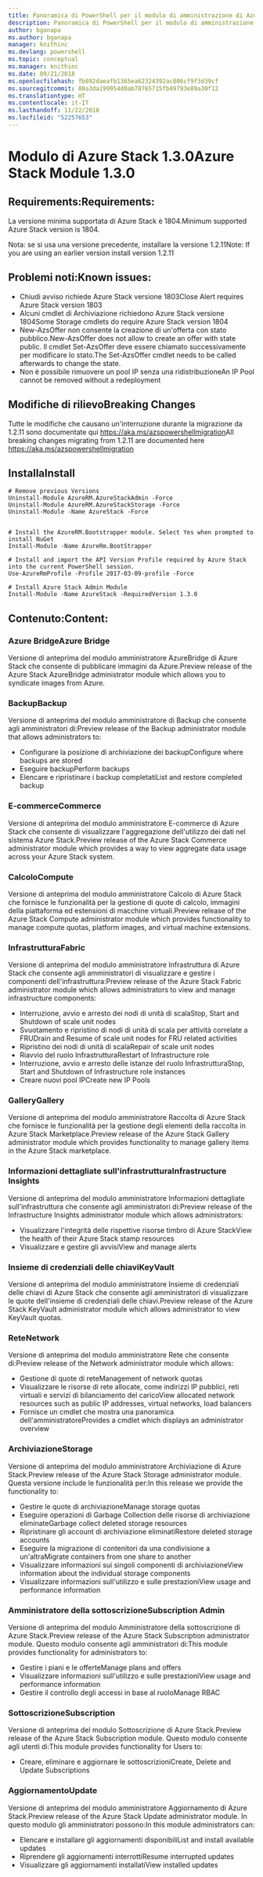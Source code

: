 ```yaml
---
title: Panoramica di PowerShell per il modulo di amministrazione di Azure Stack | Microsoft Docs
description: Panoramica di PowerShell per il modulo di amministrazione di Azure Stack con istruzioni per l'installazione e la configurazione.
author: bganapa
ms.author: bganapa
manager: knithinc
ms.devlang: powershell
ms.topic: conceptual
ms.manager: knithinc
ms.date: 09/21/2018
ms.openlocfilehash: fb892daeafb1365ea62324392ac806cf9f3d39cf
ms.sourcegitcommit: 80a3da199954d0ab78765715fb49793e89a30f12
ms.translationtype: HT
ms.contentlocale: it-IT
ms.lasthandoff: 11/22/2018
ms.locfileid: "52257653"
---
```

# <a name="azure-stack-module-130"></a><span data-ttu-id="3d92a-103">Modulo di Azure Stack 1.3.0</span><span class="sxs-lookup"><span data-stu-id="3d92a-103">Azure Stack Module 1.3.0</span></span>

## <a name="requirements"></a><span data-ttu-id="3d92a-104">Requirements:</span><span class="sxs-lookup"><span data-stu-id="3d92a-104">Requirements:</span></span>
<span data-ttu-id="3d92a-105">La versione minima supportata di Azure Stack è 1804.</span><span class="sxs-lookup"><span data-stu-id="3d92a-105">Minimum supported Azure Stack version is 1804.</span></span>

<span data-ttu-id="3d92a-106">Nota: se si usa una versione precedente, installare la versione 1.2.11</span><span class="sxs-lookup"><span data-stu-id="3d92a-106">Note: If you are using an earlier version install version 1.2.11</span></span>

## <a name="known-issues"></a><span data-ttu-id="3d92a-107">Problemi noti:</span><span class="sxs-lookup"><span data-stu-id="3d92a-107">Known issues:</span></span>

- <span data-ttu-id="3d92a-108">Chiudi avviso richiede Azure Stack versione 1803</span><span class="sxs-lookup"><span data-stu-id="3d92a-108">Close Alert requires Azure Stack version 1803</span></span>
- <span data-ttu-id="3d92a-109">Alcuni cmdlet di Archiviazione richiedono Azure Stack versione 1804</span><span class="sxs-lookup"><span data-stu-id="3d92a-109">Some Storage cmdlets do require Azure Stack version 1804</span></span>
- <span data-ttu-id="3d92a-110">New-AzsOffer non consente la creazione di un'offerta con stato pubblico.</span><span class="sxs-lookup"><span data-stu-id="3d92a-110">New-AzsOffer does not allow to create an offer with state public.</span></span> <span data-ttu-id="3d92a-111">Il cmdlet Set-AzsOffer deve essere chiamato successivamente per modificare lo stato.</span><span class="sxs-lookup"><span data-stu-id="3d92a-111">The Set-AzsOffer cmdlet needs to be called afterwards to change the state.</span></span>
- <span data-ttu-id="3d92a-112">Non è possibile rimuovere un pool IP senza una ridistribuzione</span><span class="sxs-lookup"><span data-stu-id="3d92a-112">An IP Pool cannot be removed without a redeployment</span></span>

## <a name="breaking-changes"></a><span data-ttu-id="3d92a-113">Modifiche di rilievo</span><span class="sxs-lookup"><span data-stu-id="3d92a-113">Breaking Changes</span></span>
<span data-ttu-id="3d92a-114">Tutte le modifiche che causano un'interruzione durante la migrazione da 1.2.11 sono documentate qui https://aka.ms/azspowershellmigration</span><span class="sxs-lookup"><span data-stu-id="3d92a-114">All breaking changes migrating from 1.2.11 are documented here https://aka.ms/azspowershellmigration</span></span>

## <a name="install"></a><span data-ttu-id="3d92a-115">Installa</span><span class="sxs-lookup"><span data-stu-id="3d92a-115">Install</span></span>
```
# Remove previous Versions
Uninstall-Module AzureRM.AzureStackAdmin -Force
Uninstall-Module AzureRM.AzureStackStorage -Force
Uninstall-Module -Name AzureStack -Force 


# Install the AzureRM.Bootstrapper module. Select Yes when prompted to install NuGet
Install-Module -Name AzureRm.BootStrapper

# Install and import the API Version Profile required by Azure Stack into the current PowerShell session.
Use-AzureRmProfile -Profile 2017-03-09-profile -Force

# Install Azure Stack Admin Module
Install-Module -Name AzureStack -RequiredVersion 1.3.0
```
## <a name="content"></a><span data-ttu-id="3d92a-116">Contenuto:</span><span class="sxs-lookup"><span data-stu-id="3d92a-116">Content:</span></span>
### <a name="azure-bridge"></a><span data-ttu-id="3d92a-117">Azure Bridge</span><span class="sxs-lookup"><span data-stu-id="3d92a-117">Azure Bridge</span></span>
<span data-ttu-id="3d92a-118">Versione di anteprima del modulo amministratore AzureBridge di Azure Stack che consente di pubblicare immagini da Azure.</span><span class="sxs-lookup"><span data-stu-id="3d92a-118">Preview release of the Azure Stack AzureBridge administrator module which allows you to syndicate images from Azure.</span></span>

### <a name="backup"></a><span data-ttu-id="3d92a-119">Backup</span><span class="sxs-lookup"><span data-stu-id="3d92a-119">Backup</span></span>
<span data-ttu-id="3d92a-120">Versione di anteprima del modulo amministratore di Backup che consente agli amministratori di:</span><span class="sxs-lookup"><span data-stu-id="3d92a-120">Preview release of the Backup administrator module that allows administrators to:</span></span>
- <span data-ttu-id="3d92a-121">Configurare la posizione di archiviazione dei backup</span><span class="sxs-lookup"><span data-stu-id="3d92a-121">Configure where backups are stored</span></span>
- <span data-ttu-id="3d92a-122">Eseguire backup</span><span class="sxs-lookup"><span data-stu-id="3d92a-122">Perform backups</span></span>
- <span data-ttu-id="3d92a-123">Elencare e ripristinare i backup completati</span><span class="sxs-lookup"><span data-stu-id="3d92a-123">List and restore completed backup</span></span>

### <a name="commerce"></a><span data-ttu-id="3d92a-124">E-commerce</span><span class="sxs-lookup"><span data-stu-id="3d92a-124">Commerce</span></span>
<span data-ttu-id="3d92a-125">Versione di anteprima del modulo amministratore E-commerce di Azure Stack che consente di visualizzare l'aggregazione dell'utilizzo dei dati nel sistema Azure Stack.</span><span class="sxs-lookup"><span data-stu-id="3d92a-125">Preview release of the Azure Stack Commerce administrator module which provides a way to view aggregate data usage across your Azure Stack system.</span></span>

### <a name="compute"></a><span data-ttu-id="3d92a-126">Calcolo</span><span class="sxs-lookup"><span data-stu-id="3d92a-126">Compute</span></span>
<span data-ttu-id="3d92a-127">Versione di anteprima del modulo amministratore Calcolo di Azure Stack che fornisce le funzionalità per la gestione di quote di calcolo, immagini della piattaforma ed estensioni di macchine virtuali.</span><span class="sxs-lookup"><span data-stu-id="3d92a-127">Preview release of the Azure Stack Compute administrator module which provides functionality to manage compute quotas, platform images, and virtual machine extensions.</span></span>

### <a name="fabric"></a><span data-ttu-id="3d92a-128">Infrastruttura</span><span class="sxs-lookup"><span data-stu-id="3d92a-128">Fabric</span></span>
<span data-ttu-id="3d92a-129">Versione di anteprima del modulo amministratore Infrastruttura di Azure Stack che consente agli amministratori di visualizzare e gestire i componenti dell'infrastruttura:</span><span class="sxs-lookup"><span data-stu-id="3d92a-129">Preview release of the Azure Stack Fabric administrator module which allows administrators to view and manage infrastructure components:</span></span>
- <span data-ttu-id="3d92a-130">Interruzione, avvio e arresto dei nodi di unità di scala</span><span class="sxs-lookup"><span data-stu-id="3d92a-130">Stop, Start and Shutdown of scale unit nodes</span></span>
- <span data-ttu-id="3d92a-131">Svuotamento e ripristino di nodi di unità di scala per attività correlate a FRU</span><span class="sxs-lookup"><span data-stu-id="3d92a-131">Drain and Resume of scale unit nodes for FRU related activities</span></span>
- <span data-ttu-id="3d92a-132">Ripristino dei nodi di unità di scala</span><span class="sxs-lookup"><span data-stu-id="3d92a-132">Repair of scale unit nodes</span></span>
- <span data-ttu-id="3d92a-133">Riavvio del ruolo Infrastruttura</span><span class="sxs-lookup"><span data-stu-id="3d92a-133">Restart of Infrastructure role</span></span>
- <span data-ttu-id="3d92a-134">Interruzione, avvio e arresto delle istanze del ruolo Infrastruttura</span><span class="sxs-lookup"><span data-stu-id="3d92a-134">Stop, Start and Shutdown of Infrastructure role instances</span></span>
- <span data-ttu-id="3d92a-135">Creare nuovi pool IP</span><span class="sxs-lookup"><span data-stu-id="3d92a-135">Create new IP Pools</span></span>


### <a name="gallery"></a><span data-ttu-id="3d92a-136">Gallery</span><span class="sxs-lookup"><span data-stu-id="3d92a-136">Gallery</span></span>
<span data-ttu-id="3d92a-137">Versione di anteprima del modulo amministratore Raccolta di Azure Stack che fornisce le funzionalità per la gestione degli elementi della raccolta in Azure Stack Marketplace.</span><span class="sxs-lookup"><span data-stu-id="3d92a-137">Preview release of the Azure Stack Gallery administrator module which provides functionality to manage gallery items in the Azure Stack marketplace.</span></span>

### <a name="infrastructure-insights"></a><span data-ttu-id="3d92a-138">Informazioni dettagliate sull'infrastruttura</span><span class="sxs-lookup"><span data-stu-id="3d92a-138">Infrastructure Insights</span></span>
<span data-ttu-id="3d92a-139">Versione di anteprima del modulo amministratore Informazioni dettagliate sull'infrastruttura che consente agli amministratori di:</span><span class="sxs-lookup"><span data-stu-id="3d92a-139">Preview release of the Infrastructure Insights administrator module which allows administrators:</span></span>
- <span data-ttu-id="3d92a-140">Visualizzare l'integrità delle rispettive risorse timbro di Azure Stack</span><span class="sxs-lookup"><span data-stu-id="3d92a-140">View the health of their Azure Stack stamp resources</span></span>
- <span data-ttu-id="3d92a-141">Visualizzare e gestire gli avvisi</span><span class="sxs-lookup"><span data-stu-id="3d92a-141">View and manage alerts</span></span>

### <a name="keyvault"></a><span data-ttu-id="3d92a-142">Insieme di credenziali delle chiavi</span><span class="sxs-lookup"><span data-stu-id="3d92a-142">KeyVault</span></span>
<span data-ttu-id="3d92a-143">Versione di anteprima del modulo amministratore Insieme di credenziali delle chiavi di Azure Stack che consente agli amministratori di visualizzare le quote dell'insieme di credenziali delle chiavi.</span><span class="sxs-lookup"><span data-stu-id="3d92a-143">Preview release of the Azure Stack KeyVault administrator module which allows administrator to view KeyVault quotas.</span></span>

### <a name="network"></a><span data-ttu-id="3d92a-144">Rete</span><span class="sxs-lookup"><span data-stu-id="3d92a-144">Network</span></span>
<span data-ttu-id="3d92a-145">Versione di anteprima del modulo amministratore Rete che consente di:</span><span class="sxs-lookup"><span data-stu-id="3d92a-145">Preview release of the Network administrator module which allows:</span></span>
- <span data-ttu-id="3d92a-146">Gestione di quote di rete</span><span class="sxs-lookup"><span data-stu-id="3d92a-146">Management of network quotas</span></span>
- <span data-ttu-id="3d92a-147">Visualizzare le risorse di rete allocate, come indirizzi IP pubblici, reti virtuali e servizi di bilanciamento del carico</span><span class="sxs-lookup"><span data-stu-id="3d92a-147">View allocated network resources such as public IP addresses, virtual networks, load balancers</span></span>
- <span data-ttu-id="3d92a-148">Fornisce un cmdlet che mostra una panoramica dell'amministratore</span><span class="sxs-lookup"><span data-stu-id="3d92a-148">Provides a cmdlet which displays an administrator overview</span></span>

### <a name="storage"></a><span data-ttu-id="3d92a-149">Archiviazione</span><span class="sxs-lookup"><span data-stu-id="3d92a-149">Storage</span></span>
<span data-ttu-id="3d92a-150">Versione di anteprima del modulo amministratore Archiviazione di Azure Stack.</span><span class="sxs-lookup"><span data-stu-id="3d92a-150">Preview release of the Azure Stack Storage administrator module.</span></span>  <span data-ttu-id="3d92a-151">Questa versione include le funzionalità per:</span><span class="sxs-lookup"><span data-stu-id="3d92a-151">In this release we provide the functionality to:</span></span>
- <span data-ttu-id="3d92a-152">Gestire le quote di archiviazione</span><span class="sxs-lookup"><span data-stu-id="3d92a-152">Manage storage quotas</span></span>
- <span data-ttu-id="3d92a-153">Eseguire operazioni di Garbage Collection delle risorse di archiviazione eliminate</span><span class="sxs-lookup"><span data-stu-id="3d92a-153">Garbage collect deleted storage resources</span></span>
- <span data-ttu-id="3d92a-154">Ripristinare gli account di archiviazione eliminati</span><span class="sxs-lookup"><span data-stu-id="3d92a-154">Restore deleted storage accounts</span></span>
- <span data-ttu-id="3d92a-155">Eseguire la migrazione di contenitori da una condivisione a un'altra</span><span class="sxs-lookup"><span data-stu-id="3d92a-155">Migrate containers from one share to another</span></span>
- <span data-ttu-id="3d92a-156">Visualizzare informazioni sui singoli componenti di archiviazione</span><span class="sxs-lookup"><span data-stu-id="3d92a-156">View information about the individual storage components</span></span>
- <span data-ttu-id="3d92a-157">Visualizzare informazioni sull'utilizzo e sulle prestazioni</span><span class="sxs-lookup"><span data-stu-id="3d92a-157">View usage and performance information</span></span>

### <a name="subscription-admin"></a><span data-ttu-id="3d92a-158">Amministratore della sottoscrizione</span><span class="sxs-lookup"><span data-stu-id="3d92a-158">Subscription Admin</span></span>
<span data-ttu-id="3d92a-159">Versione di anteprima del modulo Amministratore della sottoscrizione di Azure Stack.</span><span class="sxs-lookup"><span data-stu-id="3d92a-159">Preview release of the Azure Stack Subscription administrator module.</span></span>  <span data-ttu-id="3d92a-160">Questo modulo consente agli amministratori di:</span><span class="sxs-lookup"><span data-stu-id="3d92a-160">This module provides functionality for administrators to:</span></span>
- <span data-ttu-id="3d92a-161">Gestire i piani e le offerte</span><span class="sxs-lookup"><span data-stu-id="3d92a-161">Manage plans and offers</span></span>
- <span data-ttu-id="3d92a-162">Visualizzare informazioni sull'utilizzo e sulle prestazioni</span><span class="sxs-lookup"><span data-stu-id="3d92a-162">View usage and performance information</span></span>
- <span data-ttu-id="3d92a-163">Gestire il controllo degli accessi in base al ruolo</span><span class="sxs-lookup"><span data-stu-id="3d92a-163">Manage RBAC</span></span>

### <a name="subscription"></a><span data-ttu-id="3d92a-164">Sottoscrizione</span><span class="sxs-lookup"><span data-stu-id="3d92a-164">Subscription</span></span>
<span data-ttu-id="3d92a-165">Versione di anteprima del modulo Sottoscrizione di Azure Stack.</span><span class="sxs-lookup"><span data-stu-id="3d92a-165">Preview release of the Azure Stack Subscription module.</span></span>  <span data-ttu-id="3d92a-166">Questo modulo consente agli utenti di:</span><span class="sxs-lookup"><span data-stu-id="3d92a-166">This module provides functionality for Users to:</span></span>
- <span data-ttu-id="3d92a-167">Creare, eliminare e aggiornare le sottoscrizioni</span><span class="sxs-lookup"><span data-stu-id="3d92a-167">Create, Delete and Update Subscriptions</span></span>

### <a name="update"></a><span data-ttu-id="3d92a-168">Aggiornamento</span><span class="sxs-lookup"><span data-stu-id="3d92a-168">Update</span></span>
<span data-ttu-id="3d92a-169">Versione di anteprima del modulo amministratore Aggiornamento di Azure Stack.</span><span class="sxs-lookup"><span data-stu-id="3d92a-169">Preview release of the Azure Stack Update administrator module.</span></span>  <span data-ttu-id="3d92a-170">In questo modulo gli amministratori possono:</span><span class="sxs-lookup"><span data-stu-id="3d92a-170">In this module administrators can:</span></span>
- <span data-ttu-id="3d92a-171">Elencare e installare gli aggiornamenti disponibili</span><span class="sxs-lookup"><span data-stu-id="3d92a-171">List and install available updates</span></span>
- <span data-ttu-id="3d92a-172">Riprendere gli aggiornamenti interrotti</span><span class="sxs-lookup"><span data-stu-id="3d92a-172">Resume interrupted updates</span></span>
- <span data-ttu-id="3d92a-173">Visualizzare gli aggiornamenti installati</span><span class="sxs-lookup"><span data-stu-id="3d92a-173">View installed updates</span></span>
